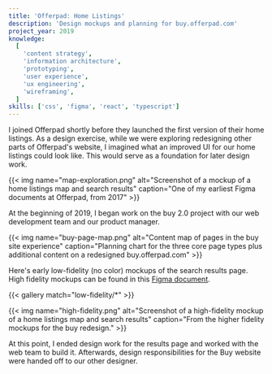```yaml
---
title: 'Offerpad: Home Listings'
description: 'Design mockups and planning for buy.offerpad.com'
project_year: 2019
knowledge:
  [
    'content strategy',
    'information architecture',
    'prototyping',
    'user experience',
    'ux engineering',
    'wireframing',
  ]
skills: ['css', 'figma', 'react', 'typescript']
---
```


I joined Offerpad shortly before they launched the first version of their home listings. As a design exercise, while we were exploring redesigning other parts of Offerpad's website, I imagined what an improved UI for our home listings could look like. This would serve as a foundation for later design work.

{{< img name="map-exploration.png" alt="Screenshot of a mockup of a home listings map and search results" caption="One of my earliest Figma documents at Offerpad, from 2017" >}}

At the beginning of 2019, I began work on the buy 2.0 project with our web development team and our product manager.

{{< img name="buy-page-map.png" alt="Content map of pages in the buy site experience" caption="Planning chart for the three core page types plus additional content on a redesigned buy.offerpad.com" >}}

Here's early low-fidelity (no color) mockups of the search results page. High fidelity mockups can be found in this [Figma document](https://www.figma.com/file/B0v7djr0x1os8kxJjSTSvk/Daniel-s-buy-mocks).

{{< gallery match="low-fidelity/*" >}}

{{< img name="high-fidelity.png" alt="Screenshot of a high-fidelity mockup of a home listings map and search results" caption="From the higher fidelity mockups for the buy redesign." >}}

At this point, I ended design work for the results page and worked with the web team to build it. Afterwards, design responsibilities for the Buy website were handed off to our other designer.
